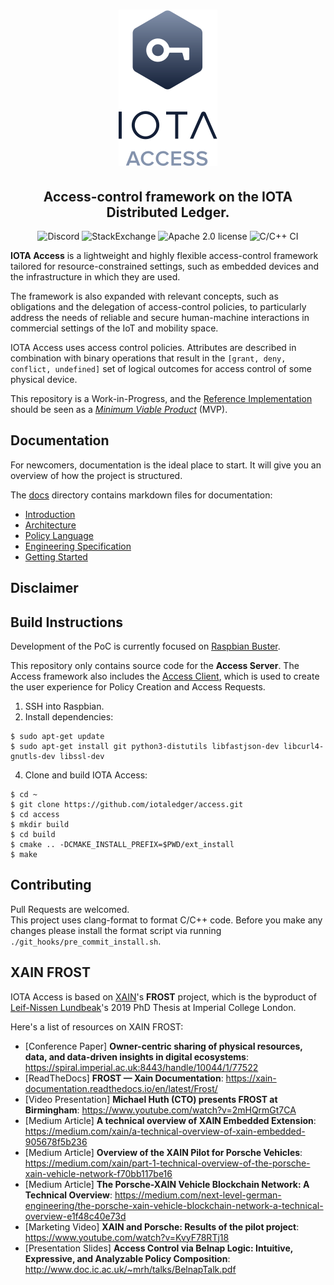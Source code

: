 <h1 align="center">
  <img src="access.png">
</h1>
<h2 align="center">
Access-control framework on the IOTA Distributed Ledger.
</h2>

<p align="center">
  <a href="https://discord.iota.org/" style="text-decoration:none;"><img src="https://img.shields.io/badge/Discord-9cf.svg?logo=discord" alt="Discord"></a>
    <a href="https://iota.stackexchange.com/" style="text-decoration:none;"><img src="https://img.shields.io/badge/StackExchange-9cf.svg?logo=stackexchange" alt="StackExchange"></a>
    <a href="https://github.com/iotaledger/iota.c/blob/master/LICENSE" style="text-decoration:none;"><img src="https://img.shields.io/github/license/iotaledger/iota.c.svg" alt="Apache 2.0 license"></a>
    <img src="https://github.com/iotaledger/access/workflows/C/C++%20CI/badge.svg" alt="C/C++ CI">
</p>

**IOTA Access** is a lightweight and highly flexible access-control framework tailored for resource-constrained settings, such as embedded devices and the infrastructure in which they are used.

The framework is also expanded with relevant concepts, such as obligations and the delegation of access-control policies, to particularly address the needs of reliable and secure human-machine interactions in commercial settings of the IoT and mobility space.

IOTA Access uses access control policies. Attributes are described in combination with binary operations that result in the `[grant, deny, conflict, undefined]` set of logical outcomes for access control of some physical device.

This repository is a Work-in-Progress, and the [Reference Implementation](/docs/02-architecture.md#access-server-reference-implementation-acsri) should be seen as a [*Minimum Viable Product*](https://en.wikipedia.org/wiki/Minimum_viable_product) (MVP).

## Documentation
For newcomers, documentation is the ideal place to start. It will give you an overview of how the project is structured.

The [docs](/docs) directory contains markdown files for documentation:
 - [Introduction](/docs/01-introduction.md)
 - [Architecture](/docs/02-architecture.md)
 - [Policy Language](/docs/03-policy-language.md)
 - [Engineering Specification](/docs/04-engineering-specs.md)
 - [Getting Started](/docs/05-getting-started.md)

 ## Disclaimer
## Build Instructions
Development of the PoC is currently focused on [Raspbian Buster](https://www.raspberrypi.org/blog/buster-the-new-version-of-raspbian/).

This repository only contains source code for the **Access Server**. The Access framework also includes the [Access Client](https://github.com/iotaledger/access-mobile), which is used to create the user experience for Policy Creation and Access Requests.
1. SSH into Raspbian.
2. Install dependencies:
```
$ sudo apt-get update
$ sudo apt-get install git python3-distutils libfastjson-dev libcurl4-gnutls-dev libssl-dev
```

4. Clone and build IOTA Access:
```
$ cd ~
$ git clone https://github.com/iotaledger/access.git
$ cd access
$ mkdir build
$ cd build
$ cmake .. -DCMAKE_INSTALL_PREFIX=$PWD/ext_install
$ make

```

## Contributing  

Pull Requests are welcomed.  
This project uses clang-format to format C/C++ code. Before you make any changes please install the format script via running `./git_hooks/pre_commit_install.sh`.  

## XAIN FROST
IOTA Access is based on [XAIN](https://www.xain.io/)'s **FROST** project, which is the byproduct of [Leif-Nissen Lundbeak](https://www.researchgate.net/profile/Leif_Nissen_Lundbaek)'s 2019 PhD Thesis at Imperial College London.

Here's a list of resources on XAIN FROST:

* [Conference Paper] **Owner-centric sharing of physical resources, data, and data-driven insights in digital ecosystems**: https://spiral.imperial.ac.uk:8443/handle/10044/1/77522
* [ReadTheDocs] **FROST — Xain Documentation**: https://xain-documentation.readthedocs.io/en/latest/Frost/
* [Video Presentation] **Michael Huth (CTO) presents FROST at Birmingham**: https://www.youtube.com/watch?v=2mHQrmGt7CA
* [Medium Article] **A technical overview of XAIN Embedded Extension**: https://medium.com/xain/a-technical-overview-of-xain-embedded-905678f5b236
* [Medium Article] **Overview of the XAIN Pilot for Porsche Vehicles**: https://medium.com/xain/part-1-technical-overview-of-the-porsche-xain-vehicle-network-f70bb117be16
* [Medium Article] **The Porsche-XAIN Vehicle Blockchain Network: A Technical Overview**: https://medium.com/next-level-german-engineering/the-porsche-xain-vehicle-blockchain-network-a-technical-overview-e1f48c40e73d
* [Marketing Video] **XAIN and Porsche: Results of the pilot project**: https://www.youtube.com/watch?v=KvyF78RTj18
* [Presentation Slides] **Access Control via Belnap Logic: Intuitive, Expressive, and Analyzable Policy Composition**: http://www.doc.ic.ac.uk/~mrh/talks/BelnapTalk.pdf

